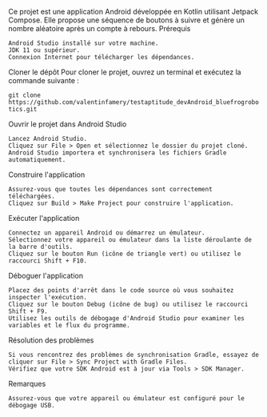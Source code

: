 Ce projet est une application Android développée en Kotlin utilisant Jetpack Compose. Elle propose une séquence de boutons à suivre et génère un nombre aléatoire après un compte à rebours.
Prérequis

    Android Studio installé sur votre machine.
    JDK 11 ou supérieur.
    Connexion Internet pour télécharger les dépendances.

Cloner le dépôt
Pour cloner le projet, ouvrez un terminal et exécutez la commande suivante :

```git clone https://github.com/valentinfamery/testaptitude_devAndroid_bluefrogrobotics.git```

Ouvrir le projet dans Android Studio

    Lancez Android Studio.
    Cliquez sur File > Open et sélectionnez le dossier du projet cloné.
    Android Studio importera et synchronisera les fichiers Gradle automatiquement.

Construire l'application

    Assurez-vous que toutes les dépendances sont correctement téléchargées.
    Cliquez sur Build > Make Project pour construire l'application.

Exécuter l'application

    Connectez un appareil Android ou démarrez un émulateur.
    Sélectionnez votre appareil ou émulateur dans la liste déroulante de la barre d'outils.
    Cliquez sur le bouton Run (icône de triangle vert) ou utilisez le raccourci Shift + F10.

Déboguer l'application

    Placez des points d'arrêt dans le code source où vous souhaitez inspecter l'exécution.
    Cliquez sur le bouton Debug (icône de bug) ou utilisez le raccourci Shift + F9.
    Utilisez les outils de débogage d'Android Studio pour examiner les variables et le flux du programme.

Résolution des problèmes

    Si vous rencontrez des problèmes de synchronisation Gradle, essayez de cliquer sur File > Sync Project with Gradle Files.
    Vérifiez que votre SDK Android est à jour via Tools > SDK Manager.

Remarques

    Assurez-vous que votre appareil ou émulateur est configuré pour le débogage USB.
